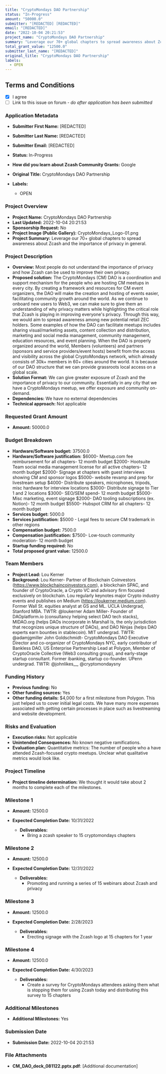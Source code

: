 ```yaml
---
title: "CryptoMondays DAO Partnership"
status: "In-Progress"
amount: "50000.0"
submitter: "[REDACTED] [REDACTED]"
email: "[REDACTED]"
date: "2022-10-04 20:21:53"
project_name: "CryptoMondays DAO Partnership"
summary: "Leverage our 70+ global chapters to spread awareness about Zcash and the importance of privacy in general."
total_grant_value: "12500.0"
submitter_last_name: "[REDACTED]"
original_title: "CryptoMondays DAO Partnership"
labels:
  - OPEN
---
```


## Terms and Conditions

- [X] I agree
- [ ] Link to this issue on forum - _do after application has been submitted_

### Application Metadata

- **Submitter First Name:**
  [REDACTED]
- **Submitter Last Name:**
  [REDACTED]
- **Submitter Email:**
  [REDACTED]
- **Status:**
  In-Progress
- **How did you learn about Zcash Community Grants:**
  Google
- **Original Title:**
  CryptoMondays DAO Partnership

- **Labels:**
  - OPEN

### Project Overview

- **Project Name:**
  CryptoMondays DAO Partnership
- **Last Updated:**
  2022-10-04 20:21:53
- **Sponsorship Request:**
  No
- **Project Image (Public Gallery):**
  CryptoMondays_Logo-01.png
- **Project Summary:**
  Leverage our 70+ global chapters to spread awareness about Zcash and the importance of privacy in general.

### Project Description

- **Overview:**
  Most people do not understand the importance of privacy and how Zcash can be used to improve their own privacy.
- **Proposed solution:**
  The CryptoMondays (CM) DAO is a coordination and support mechanism for the people who are hosting CM meetups in every city. By creating a framework and resources for CM event organizers, the DAO will make the creation and hosting of events easier, facilitating community growth around the world. As we continue to onboard new users to Web3, we can make sure to give them an understanding of why privacy matters while highlighting the critical role that Zcash is playing in improving everyone's privacy. Through this way, we would aim to spread awareness among new potential retail ZEC holders. Some examples of how the DAO can facilitate meetups includes sharing visual/marketing assets, content collection and distribution, marketing and social media management, community management, education resources, and event planning. When the DAO is properly organized around the world, Members (volunteers) and partners (sponsors and service providers/event hosts) benefit from the access and visibility across the global CryptoMondays network, which already consists of 30k+ members in 60+ cities around the world. It is because of our DAO structure that we can provide grassroots local access on a global scale.
- **Solution Format:**
  We can give greater exposure of Zcash and the importance of privacy to our community. Essentially in any city that we have a CryptoMondays meetup, we offer exposure and community on-demand.
- **Dependencies:**
  We have no external dependencies
- **Technical approach:**
  Not applicable

### Requested Grant Amount

- **Amount:**
  50000.0

### Budget Breakdown

- **Hardware/Software budget:**
  37500.0
- **Hardware/Software justification:**
  $6000- Meetup.com fee reimbursement for all chapters- 12 month budget $2000- Hootsuite Team social media management license for all active chapters- 12 month budget $2000- Signage at chapters with guest interviews showing CM and sponsor logos $5000- website revamp and prep for livestream setup $4000- Distribute speakers, microphones, tripods, misc hardware for interview locations $3000- Distribute signage to Tier 1 and 2 locations $3000- SEO/SEM spend- 12 month budget $5000- Misc marketing, event signage $2000- DAO tooling subscriptions (ex. Notion)- 12 month budget $5500- Hubspot CRM for all chapters- 12 month budget
- **Services budget:**
  5000.0
- **Services justification:**
  $5000 - Legal fees to secure CM trademark in other regions
- **Compensation budget:**
  7500.0
- **Compensation justification:**
  $7500- Low-touch community moderation- 12 month budget
- **Startup funding required:**
  No
- **Total proposed grant value:**
  12500.0

### Team Members

- **Project Lead:**
  Lou Kerner
- **Background:**
  Lou Kerner- Partner of Blockchain Coinvestors (https://www.blockchaincoinvestors.com), a blockchain SPAC, and founder of CryptoOracle, a Crypto VC and advisory firm focused exclusively on blockchain. Lou regularly keynotes major Crypto industry events and publishes on Medium (https://loukerner.medium.com). Former Wall St. equities analyst at GS and ML. UCLA Undergrad, Stanford MBA. TWTR: @loukerner Adam Miller- Founder of DAOplatform.io (consultancy helping select DAO tech stacks), MIDAO.org (helps DAOs incorporate in Marshall Is, the only jurisdiction that recognizes unique structure of DAOs), and DAO Ninjas (helps DAO experts earn bounties in stablecoin). MIT undergrad. TWTR: @adamjgmiller John Goldschmidt- CryptoMondays DAO Executive Director and co-organizer of CryptoMondays NYC, early contributor of Bankless DAO, US Enterprise Partnership Lead at Polygon, Member of CryptoOracle Collective (Web3 consulting group), and early-stage startup consultant. Former ibanking, startup co-founder. UPenn undergrad. TWTR: @johnlikes__, @cryptomondaysny

### Funding History

- **Previous funding:**
  No
- **Other funding sources:**
  Yes
- **Other funding details:**
  $4,000 for a first milestone from Polygon. This just helped us to cover initial legal costs. We have many more expenses associated with getting certain processes in place such as livestreaming and website development.

### Risks and Evaluation

- **Execution risks:**
  Not applicable
- **Unintended Consequences:**
  No known negative ramifications.
- **Evaluation plan:**
  Quantitative metrics: The number of people who a have attended Zcash-focused crypto meetups. Unclear what qualitative metrics would look like.

### Project Timeline

- **Project timeline determination:**
  We thought it would take about 2 months to complete each of the milestones.

### Milestone 1

- **Amount:**
  12500.0
- **Expected Completion Date:**
  10/31/2022

  - **Deliverables:**
    - Bring a zcash speaker to 15 cryptomondays chapters

### Milestone 2

- **Amount:**
  12500.0
- **Expected Completion Date:**
  12/31/2022

  - **Deliverables:**
    - Promoting and running a series of 15 webinars about Zcash and privacy

### Milestone 3

- **Amount:**
  12500.0
- **Expected Completion Date:**
  2/28/2023

  - **Deliverables:**
    - Erecting signage with the Zcash logo at 15 chapters for 1 year

### Milestone 4

- **Amount:**
  12500.0
- **Expected Completion Date:**
  4/30/2023

  - **Deliverables:**
    - Create a survey for CryptoMondays attendees asking them what is stopping them for using Zcash today and distributing this survey to 15 chapters

### Additional Milestones

- **Additional Milestones:**
  Yes

### Submission Date

- **Submission Date:**
  2022-10-04 20:21:53

### File Attachments

- **CM_DAO_deck_081122.pptx.pdf**: [Additional documentation]

